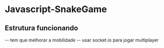 # Javascript-SnakeGame

## Estrutura funcionando
-- tem que melhorar a mobilidade
-- usar socket.io para jogar multiplayer
